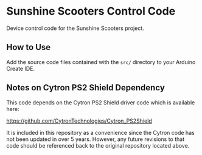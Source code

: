 # Sunshine Scooters Control Code

Device control code for the Sunshine Scooters project.

## How to Use

Add the source code files contained with the `src/` directory to your Arduino Create IDE.

## Notes on Cytron PS2 Shield Dependency

This code depends on the Cytron PS2 Shield driver code which is available here: 

https://github.com/CytronTechnologies/Cytron_PS2Shield 

It is included in this repository as a convenience since the Cytron code has not been updated in over 5 years. However, any future revisions to that code should be referenced back to the original repository located above.
